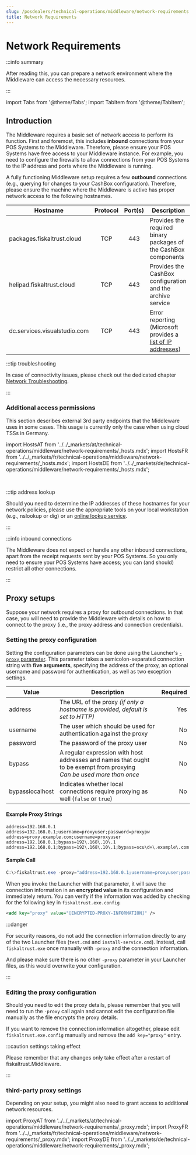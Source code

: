 ```yaml
---
slug: /posdealers/technical-operations/middleware/network-requirements
title: Network Requirements
---
```

# Network Requirements

:::info summary

After reading this, you can prepare a network environment where the Middleware can access the necessary resources.

:::

import Tabs from '@theme/Tabs';
import TabItem from '@theme/TabItem';

## Introduction

The Middleware requires a basic set of network access to perform its function. First and foremost, this includes **inbound** connections from your POS Systems to the Middleware. Therefore, please ensure your POS Systems have free access to your Middleware instance. For example, you need to configure the firewalls to allow connections from your POS Systems to the IP address and ports where the Middleware is running.

A fully functioning Middleware setup requires a few **outbound** connections (e.g., querying for changes to your CashBox configuration). Therefore, please ensure the machine where the Middleware is active has proper network access to the following hostnames.

| Hostname                     | Protocol | Port(s) | Description                                                                                                                    |
| ---------------------------- | :------: | :-----: | ------------------------------------------------------------------------------------------------------------------------------ |
| packages.fiskaltrust.cloud   |   TCP    |   443   | Provides the required binary packages of the CashBox components                                                                |
| helipad.fiskaltrust.cloud    |   TCP    |   443   | Provides the CashBox configuration and the archive service                                                                     |
| dc.services.visualstudio.com |   TCP    |   443   | Error reporting (Microsoft provides a [list of IP addresses](https://docs.microsoft.com/azure/azure-monitor/app/ip-addresses)) |



:::tip troubleshooting

In case of connectivity issues, please check out the dedicated chapter [Network Troubleshooting](../troubleshooting/network-troubleshooting.md).

:::



### Additional access permissions

This section describes external 3rd party endpoints that the Middleware uses in some cases. This usage is currently only the case when using cloud TSSs in Germany.

import HostsAT from '../../_markets/at/technical-operations/middleware/network-requirements/_hosts.mdx';
import HostsFR from '../../_markets/fr/technical-operations/middleware/network-requirements/_hosts.mdx';
import HostsDE from '../../_markets/de/technical-operations/middleware/network-requirements/_hosts.mdx';

<Tabs groupId="market">

  <TabItem value="AT" label="Austria">
    <HostsAT />
  </TabItem>

  <TabItem value="FR" label="France">
    <HostsFR />
  </TabItem>

  <TabItem value="DE" label="Germany">
    <HostsDE />
  </TabItem>

</Tabs>
<br />

:::tip address lookup

Should you need to determine the IP addresses of these hostnames for your network policies, please use the appropriate tools on your local workstation (e.g., nslookup or dig) or an [online lookup service](https://search.brave.com/search?q=dns+lookup+online).

:::

:::info inbound connections

The Middleware does not expect or handle any other inbound connections, apart from the receipt requests sent by your POS Systems. So you only need to ensure your POS Systems have access; you can (and should) restrict all other connections.

:::


## Proxy setups

Suppose your network requires a proxy for outbound connections. In that case, you will need to provide the Middleware with details on how to connect to the proxy (i.e., the proxy address and connection credentials).

### Setting the proxy configuration

Setting the configuration parameters can be done using the Launcher's [`-proxy` parameter](https://docs.fiskaltrust.cloud/docs/poscreators/middleware-doc/general/installation#launcher-configuration). This parameter takes a semicolon-separated connection string with **five arguments**, specifying the address of the proxy, an optional username and password for authentication, as well as two exception settings.

| Value           | Description                                                                                                                 | Required |
| --------------- | --------------------------------------------------------------------------------------------------------------------------- | -------: |
| address         | The URL of the proxy *(if only a hostname is provided, default is set to HTTP)*                                                    |      Yes |
| username        | The user which should be used for authentication against the proxy                                                          |       No |
| password        | The password of the proxy user                                                                                              |       No |
| bypass          | A regular expression with host addresses and names that ought to be exempt from proxying<br />*Can be used more than once* |       No |
| bypasslocalhost | Indicates whether local connections require proxying as well (`false` or `true`)                                            |       No |

#### Example Proxy Strings

```
address=192.168.0.1
address=192.168.0.1;username=proxyuser;password=proxypw
address=proxy.example.com;username=proxyuser
address=192.168.0.1;bypass=192\.168\.10\.1
address=192.168.0.1;bypass=192\.168\.10\.1;bypass=scu\d+\.example\.com
```

#### Sample Call

```PowerShell
C:\>fiskaltrust.exe -proxy="address=192.168.0.1;username=proxyuser;password=proxypw"
```

When you invoke the Launcher with that parameter, it will save the connection information in an **encrypted value** in its configuration and immediately return. You can verify if the information was added by checking for the following key in `fiskaltrust.exe.config`

```xml
<add key="proxy" value="[ENCRYPTED-PROXY-INFORMATION]" />
```

:::danger

For security reasons, do not add the connection information directly to any of the two Launcher files (`test.cmd` and `install-service.cmd`). Instead, call `fiskaltrust.exe` once manually with `-proxy` and the connection information.

And please make sure there is no other `-proxy` parameter in your Launcher files, as this would overwrite your configuration.

:::

### Editing the proxy configuration

Should you need to edit the proxy details, please remember that you will need to run the `-proxy` call again and cannot edit the configuration file manually as the file encrypts the proxy details.

If you want to remove the connection information altogether, please edit `fiskaltrust.exe.config` manually and remove the `add key="proxy"` entry.


:::caution settings taking effect

Please remember that any changes only take effect after a restart of fiskaltrust.Middleware.

:::


### third-party proxy settings

Depending on your setup, you might also need to grant access to additional network resources.

import ProxyAT from '../../_markets/at/technical-operations/middleware/network-requirements/_proxy.mdx';
import ProxyFR from '../../_markets/fr/technical-operations/middleware/network-requirements/_proxy.mdx';
import ProxyDE from '../../_markets/de/technical-operations/middleware/network-requirements/_proxy.mdx';

<Tabs groupId="market">

  <TabItem value="AT" label="Austria">
    <ProxyAT />
  </TabItem>

  <TabItem value="FR" label="France">
    <ProxyFR />
  </TabItem>

  <TabItem value="DE" label="Germany">
    <ProxyDE />
  </TabItem>

</Tabs>